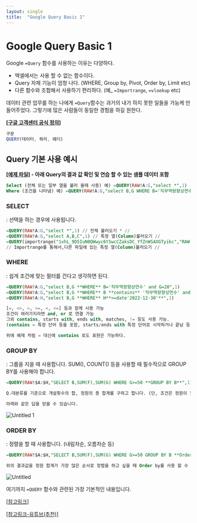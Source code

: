 ```yaml
---
layout: single
title:  "Google Query Basic 1"
---
```


# Google Query Basic 1

Google `=Query` 함수를 사용하는 이유는 다양하다.

- 엑셀에서는 사용 할 수 없는 함수이다.
- Query 자체 기능이 엄청 나다. (WHERE, Group by,  Pivot, Order by, Limit etc)
- 다른 함수와 조합해서 사용하기 편리하다. (예_ `=Importrange`, `=vlookup` etc)

데이터 관련 업무를 하는 나에게 `=Query`함수는 과거의 내가 하지 못한 일들을 가능케 만들어주었다. 그렇기에 많은 사람들이 동일한 경험을 하길 원한다. 

**[[구글 고객센터 공식 정의](https://support.google.com/docs/answer/3093343?hl=en)]** 

```jsx
구문
QUERY(데이터, 쿼리, 헤더)
```

## Query 기본 사용 예시

**[[예제 파일]](https://docs.google.com/spreadsheets/d/1izWEU76maVZC-7PpgpK4RxIshEjD3snJ02D6mywZqAg/edit#gid=1569583627) - 아래 Query의 결과 값 확인 및 연습 할 수 있는 샘플 데이터 포함**



```sql
Select (전체 또는 일부 열을 불러 올때 사용) 예) =QUERY(RAW!A:G,"select *",1)
Where (조건을 나타냄) 예) =QUERY(RAW!A:G,"select B,G WHERE B='직무역량향상연수' and G=20",1)
```


### SELECT

: 선택을 하는 경우에 사용됩니다. 


```sql
=QUERY(RAW!A:G,"select *",1) // 전체 불러오기 * // 
=QUERY(RAW!A:G,"select A,B,C",1) // 특정 열(Column)불러오기 //
=QUERY(importrange("1vhL_9DSIuN0QWwyc6tSwcCZaksDC_YfZnWSAXGTyikc","RAW!A:G"),"select Col2,Col7 WHERE Col2='직무역량향상연수' and Col7=20",1)  
// Importrange를 통해서,다른 파일에 있는 특정 열(Column)불러오기 //
```

  
### WHERE

: 쉽게 조건에 맞는 필터를 건다고 생각하면 된다. 

```sql
=QUERY(RAW!A:G,"select B,G **WHERE** B='직무역량향상연수' and G=20",1)
=QUERY(RAW!A:G,"select B,G **WHERE** B **contains** '직무역량향상연수' and G=20",1)
=QUERY(RAW!A:H,"select B,G **WHERE** H**>=date'2022-12-30'**",1)

[=, <>, >, >=, <, <=] 등과 함께 사용 가능
조건이 여러가지라면 and, or 로 연결 가능 
그외 contains, starts with, ends with, matches, != 등도 사용 가능. 
(contains = 특정 단어 등을 포함, starts/ends with 특정 단어로 시작하거나 끝남 등) 

위에 예제 처럼 = 대신에 contains 로도 표현은 가능하다. 
```

### GROUP BY

: 그룹을 지을 때 사용합니다. SUM(), COUNT() 등을 사용할 때 필수적으로 GROUP BY를 사용해야 합니다.

```sql
=QUERY(RAW!$A:$H,"SELECT B,SUM(F),SUM(G) WHERE G>=50 **GROUP BY B**",1)

Q.대분류를 기준으로 개설횟수의 합, 정원의 총 합계를 구하고 합니다. (단, 조건은 정원이 50명 이상인 대분류여야 합니다.)

아래와 같은 답을 얻을 수 있습니다. 
```

![Untitled 1](https://user-images.githubusercontent.com/50441860/209427933-83be7956-2474-46ad-ac25-08716ece6e7f.png)
                                         



### ORDER BY

: 정렬을 할 때 사용합니다. (내림차순, 오름차순 등) 

```sql
=QUERY(RAW!$A:$H,"SELECT B,SUM(F),SUM(G) WHERE G>=50 GROUP BY B **Order by SUM(G) desc**",1)

위의 결과값을 정원 합계가 가장 많은 순서로 정렬을 하고 싶을 때 Order by를 사용 할 수 있으며, 아래와 같은 결과 값을 가질 수 있다. 
```

![Untitled](https://user-images.githubusercontent.com/50441860/209428096-acc7c2a6-151d-4b50-8d8b-e823f0f5b120.png)

여기까지 `=QUERY` 함수와 관련된 가장 기본적인 내용입니다.  

[[참고링크](https://www.ablebits.com/office-addins-blog/google-sheets-query-function/)]

[[참고링크-유튜브(추천)]](https://www.youtube.com/playlist?list=PLv9Pf9aNgemuRYz7VMCRdRmr0m0V_qGnR)

